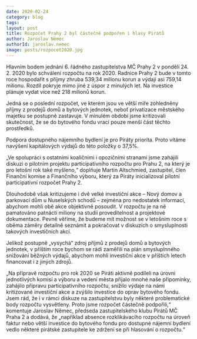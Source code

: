 ```yaml
---
date: 2020-02-24
category: blog
tags: 
layout: post
title: Rozpočet Prahy 2 byl částečně podpořen i hlasy Pirátů
author: Jaroslav Němec
authorId: jaroslav.nemec
image: posts/rozpocet2020.jpg
---
```


Hlavním bodem jednání 6. řádného zastupitelstva MČ Prahy 2 v pondělí 24. 2. 2020 bylo schválení rozpočtu na rok 2020. Radnice Prahy 2 bude v tomto roce hospodařit s příjmy zhruba 539,34 milionu korun a výdaji asi 759,14 milionu. Rozdíl pokryje mimo jiné z úspor z minulých let. Na investice plánuje vydat více než 218 milionů korun.

Jedná se o poslední rozpočet, ve kterém jsou ve větší míře zohledněny příjmy z prodejů domů a bytových jednotek, neboť privatizace městského majetku se postupně zastavuje. 
V minulém období jsme kritizovali skutečnost, že se do bytového fondu vrací pouze menší část těchto prostředků. 

Podpora dostupného nájemního bydlení je pro Piráty priorita. Proto vítáme navýšení kapitálových výdajů do této položky o 37,5%.

„Ve spolupráci s ostatními koaličními i opozičními stranami jsme zahájili diskuzi o pilotním projektu participativního rozpočtu pro Prahu 2, na který je pro letošní rok také myšleno,“ doplňuje Martin Altschmied, zastupitel, člen Finanční komise a Finančního výboru, který za Piráty inicializoval pilotní participativní rozpočet Prahy 2.

Dlouhodobě však kritizujeme i dvě velké investiční akce – Nový domov a parkovací dům u Nuselských schodů – zejména pro nedostatek informací, abychom mohli obě akce objektivně posoudit. V rozpočtu je na ně pamatováno patnácti miliony na studii proveditelnost a projektové dokumentace. Pevně věříme, že budeme mít možnost se v letošním roce s oběma záměry detailně seznámit a pokračovat v diskuzích o smysluplnosti takových investičních akcí.

Jelikož postupně „vysychá“ zdroj příjmů z prodejů domů a bytových jednotek, v příštím roce bychom se rádi zaměřili na plán smysluplnného snižování běžných výdajů, abychom mohli investiční akce v příštích letech financovat i z jiných zdrojů.

„Na přípravě rozpočtu pro rok 2020 se Piráti aktivně podíleli na úrovni jednotlivých komisí a výboru a vedení města přijalo mnohé naše připomínky, zahájilo přípravu participativního rozpočtu, snížilo výdaje na námi kritizované investiční akce a zvýšilo investice do oprav bytového fondu. Jsem rád, že i v rámci diskuze na zastupitelstvu byly některé problematické body rozpočtu vysvětleny. Proto jsme rozpočet částečně podpořili,“ komentuje Jaroslav Němec, předseda zastupitelského klubu Pirátů MČ Praha 2 a dodává, že „například absence rozklikávacího rozpočtu na úroveň faktur nebo větší investice do bytového fondu pro dostupné nájemní bydlení vedlo některé pirátské zastupitele ke zdržení se při hlasování o rozpočtu.“
